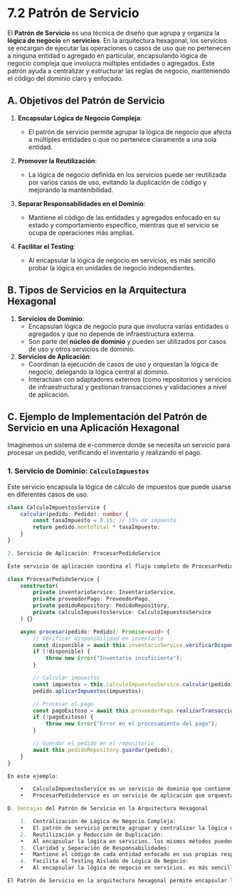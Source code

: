 # 7.2 Patrón de Servicio

El **Patrón de Servicio** es una técnica de diseño que agrupa y organiza la **lógica de negocio** en **servicios**. En la arquitectura hexagonal, los servicios se encargan de ejecutar las operaciones o casos de uso que no pertenecen a ninguna entidad o agregado en particular, encapsulando lógica de negocio compleja que involucra múltiples entidades o agregados. Este patrón ayuda a centralizar y estructurar las reglas de negocio, manteniendo el código del dominio claro y enfocado.

## A. Objetivos del Patrón de Servicio

1. **Encapsular Lógica de Negocio Compleja**:

   - El patrón de servicio permite agrupar la lógica de negocio que afecta a múltiples entidades o que no pertenece claramente a una sola entidad.

2. **Promover la Reutilización**:

   - La lógica de negocio definida en los servicios puede ser reutilizada por varios casos de uso, evitando la duplicación de código y mejorando la mantenibilidad.

3. **Separar Responsabilidades en el Dominio**:

   - Mantiene el código de las entidades y agregados enfocado en su estado y comportamiento específico, mientras que el servicio se ocupa de operaciones más amplias.

4. **Facilitar el Testing**:
   - Al encapsular la lógica de negocio en servicios, es más sencillo probar la lógica en unidades de negocio independientes.

## B. Tipos de Servicios en la Arquitectura Hexagonal

1. **Servicios de Dominio**:
   - Encapsulan lógica de negocio pura que involucra varias entidades o agregados y que no depende de infraestructura externa.
   - Son parte del **núcleo de dominio** y pueden ser utilizados por casos de uso y otros servicios de dominio.
2. **Servicios de Aplicación**:
   - Coordinan la ejecución de casos de uso y orquestan la lógica de negocio, delegando la lógica central al dominio.
   - Interactúan con adaptadores externos (como repositorios y servicios de infraestructura) y gestionan transacciones y validaciones a nivel de aplicación.

## C. Ejemplo de Implementación del Patrón de Servicio en una Aplicación Hexagonal

Imaginemos un sistema de e-commerce donde se necesita un servicio para procesar un pedido, verificando el inventario y realizando el pago.

### 1. Servicio de Dominio: `CalculoImpuestos`

Este servicio encapsula la lógica de cálculo de impuestos que puede usarse en diferentes casos de uso.

```typescript
class CalculoImpuestosService {
    calcular(pedido: Pedido): number {
        const tasaImpuesto = 0.15; // 15% de impuesto
        return pedido.montoTotal * tasaImpuesto;
    }
}

2. Servicio de Aplicación: ProcesarPedidoService

Este servicio de aplicación coordina el flujo completo de ProcesarPedido, incluyendo la verificación de inventario, el cálculo de impuestos y el procesamiento del pago.

class ProcesarPedidoService {
    constructor(
        private inventarioService: InventarioService,
        private proveedorPago: ProveedorPago,
        private pedidoRepository: PedidoRepository,
        private calculoImpuestosService: CalculoImpuestosService
    ) {}

    async procesar(pedido: Pedido): Promise<void> {
        // Verificar disponibilidad en inventario
        const disponible = await this.inventarioService.verificarDisponibilidad(pedido);
        if (!disponible) {
            throw new Error("Inventario insuficiente");
        }

        // Calcular impuestos
        const impuestos = this.calculoImpuestosService.calcular(pedido);
        pedido.aplicarImpuestos(impuestos);

        // Procesar el pago
        const pagoExitoso = await this.proveedorPago.realizarTransaccion(pedido.montoTotalConImpuestos);
        if (!pagoExitoso) {
            throw new Error("Error en el procesamiento del pago");
        }

        // Guardar el pedido en el repositorio
        await this.pedidoRepository.guardar(pedido);
    }
}

En este ejemplo:

	•	CalculoImpuestosService es un servicio de dominio que contiene lógica de negocio específica y se puede reutilizar en otros casos de uso.
	•	ProcesarPedidoService es un servicio de aplicación que orquesta el flujo de procesamiento de un pedido, utilizando tanto la lógica del dominio (cálculo de impuestos) como servicios externos (inventario y pagos).

D. Ventajas del Patrón de Servicio en la Arquitectura Hexagonal

	1.	Centralización de Lógica de Negocio Compleja:
	•	El patrón de servicio permite agrupar y centralizar la lógica de negocio que afecta a múltiples entidades, simplificando el código en cada entidad.
	2.	Reutilización y Reducción de Duplicación:
	•	Al encapsular la lógica en servicios, los mismos métodos pueden reutilizarse en diferentes casos de uso, lo que evita la duplicación de código.
	3.	Claridad y Separación de Responsabilidades:
	•	Mantiene el código de cada entidad enfocado en sus propias responsabilidades, delegando operaciones complejas a los servicios.
	4.	Facilita el Testing Aislado de Lógica de Negocio:
	•	Al encapsular la lógica de negocio en servicios, es más sencillo realizar pruebas unitarias y de integración en cada servicio sin depender de otras partes del sistema.

El Patrón de Servicio en la arquitectura hexagonal permite encapsular lógica de negocio compleja, promoviendo la reutilización y la separación de responsabilidades. Al distinguir entre servicios de dominio y de aplicación, se mantiene un diseño claro y modular, permitiendo que el sistema evolucione de manera mantenible y flexible.

```
